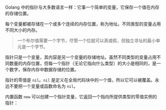 Golang 中的指针与大多数语言一样：它事一个简单的变量，它保存一个值在内存的存储位置。

每个变量都被存储在一个或多个连续的内存位置，称为地址。不同类型的变量占用不同大小的内存。

> 一个布尔值需要一个字节，尽管一个位就可以真或假，但独立寻址的最小单元是一个字节。

指针只是一个变量，其内容是另一个变量的存储地址。虽然不同类型的变量占用不同数量的内存位置，但每一个指针（无论它指向什么类型）的大小是相同的，是一个数字，保存内存中数据存储的位置。

指针的零值是 `nil`。`nil` 是定义在全局代码块中的一个值，所以它可以被覆盖。永远不要把一个变量或函数命名为 `nil`。

内置函数 `new` 可以创建一个指针变量，它返回一个指向所提供类型的零值实例的指针：

```go

```